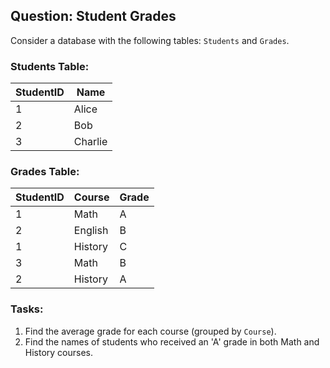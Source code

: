 ## Question: Student Grades

Consider a database with the following tables: `Students` and `Grades`.

### Students Table:

| StudentID | Name     |
| --------- | -------- |
| 1         | Alice    |
| 2         | Bob      |
| 3         | Charlie  |

### Grades Table:

| StudentID | Course    | Grade |
| --------- | --------- | ----- |
| 1         | Math      | A     |
| 2         | English   | B     |
| 1         | History   | C     |
| 3         | Math      | B     |
| 2         | History   | A     |

### Tasks:

1. Find the average grade for each course (grouped by `Course`).
2. Find the names of students who received an 'A' grade in both Math and History courses.
 
